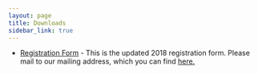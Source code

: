 ```yaml
---
layout: page
title: Downloads
sidebar_link: true
---
```


<ul>
   <li><a href="/assets/2018BCGardenRegistrationForm.pdf" download>Registration Form</a> - This is the updated 2018 registration form. Please mail to our mailing address, which you can find <a href="../location.html">here.</a> </li>
</ul>
